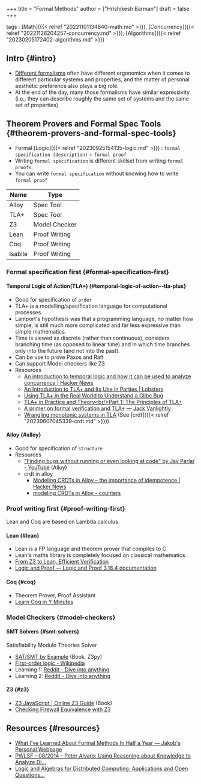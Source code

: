 +++
title = "Formal Methods"
author = ["Hrishikesh Barman"]
draft = false
+++

tags
: [Math]({{< relref "20221101134840-math.md" >}}), [Concurrency]({{< relref "20221126204257-concurrency.md" >}}), [Algorithms]({{< relref "20230205172402-algorithms.md" >}})


## Intro {#intro}

-   [Different formalisms](https://www.reddit.com/r/tlaplus/comments/n7mj3u/can_formal_methods_succeed_where_uml_failed/) often have different ergonomics when it comes to different particular systems and properties, and the matter of personal aesthetic preference also plays a big role.
-   At the end of the day, many those formalisms have similar expressivity (i.e., they can describe roughly the same set of systems and the same set of properties)


## Theorem Provers and Formal Spec Tools {#theorem-provers-and-formal-spec-tools}

-   Formal [Logic]({{< relref "20230925154135-logic.md" >}}) : `formal specification (description)` + `formal proof`
-   Writing `formal specification` is different skillset from writing `formal proofs`.
-   You can write `formal specification` without knowing how to write `formal proof`

| Name    | Type          |
|---------|---------------|
| Alloy   | Spec Tool     |
| TLA+    | Spec Tool     |
| Z3      | Model Checker |
| Lean    | Proof Writing |
| Coq     | Proof Writing |
| Isablle | Proof Writing |


### Formal specification first {#formal-specification-first}


#### Temporal Logic of Action(TLA+) {#temporal-logic-of-action--tla-plus}

-   Good for specification of `order`
-   TLA+ is a modelling/specification language for computational processes.
-   Lamport's hypothesis was that a programming language, no matter how simple, is still much more complicated and far less expressive than simple mathematics.
-   Time is viewed as discrete (rather than continuous), considers branching time (as opposed to linear time) and in which time branches only into the future (and not into the past).
-   Can be use to prove Paxos and Raft
-   Can support Model checkers like Z3
-   Resources
    -   [An introduction to temporal logic and how it can be used to analyze concurrency | Hacker News](https://news.ycombinator.com/item?id=39094875)
    -   [An Introduction to TLA+ and Its Use in Parties | Lobsters](https://lobste.rs/s/ry1gda/introduction_tla_its_use_parties)
    -   [Using TLA+ in the Real World to Understand a Glibc Bug](https://probablydance.com/2020/10/31/using-tla-in-the-real-world-to-understand-a-glibc-bug/)
    -   [TLA+ in Practice and Theory&lt;br/&gt;Part 1: The Principles of TLA+](https://pron.github.io/posts/tlaplus_part1)
    -   [A primer on formal verification and TLA+ — Jack Vanlightly](https://jack-vanlightly.com/blog/2023/10/10/a-primer-on-formal-verification-and-tla)
    -   [Wrangling monotonic systems in TLA](https://ahelwer.ca/post/2023-11-01-tla-finite-monotonic/) (See [crdt]({{< relref "20230607045339-crdt.md" >}}))


#### Alloy {#alloy}

-   Good for specification of `structure`
-   Resources
    -   ["Finding bugs without running or even looking at code" by Jay Parlar - YouTube](https://www.youtube.com/watch?v=FvNRlE4E9QQ) (Alloy)
    -   crdt in alloy
        -   [Modeling CRDTs in Alloy – the importance of idempotence | Hacker News](https://news.ycombinator.com/item?id=37819683)
        -   [modeling CRDTs in Alloy - counters](https://bytes.zone/posts/modeling-crdts-in-alloy-counters/)


### Proof writing first {#proof-writing-first}

Lean and Coq are based on Lambda calculus


#### Lean {#lean}

-   Lean is a FP language and theorem prover that compiles to C
-   Lean's maths library is completely focused on classical mathematics
-   [From Z3 to Lean, Efficient Verification](https://www.youtube.com/watch?v=BGUEyfmUgiQ)
-   [Logic and Proof — Logic and Proof 3.18.4 documentation](https://leanprover.github.io/logic_and_proof/)


#### Coq {#coq}

-   Theorem Prover, Proof Assistant
-   [Learn Coq in Y Minutes](https://learnxinyminutes.com/docs/coq/)


### Model Checkers {#model-checkers}


#### SMT Solvers {#smt-solvers}

Satisfiability Modulo Theories Solver

-   [SAT/SMT by Example](https://sat-smt.codes/main.html) (Book, Z3py)
-   [First-order logic - Wikipedia](https://en.wikipedia.org/wiki/First-order_logic)
-   Learning 1: [Reddit - Dive into anything](https://www.reddit.com/r/algorithms/comments/a0mwyg/any_resources_for_writing_a_sat_solver_for_a/?share_id=DBbqUW2P2_bAJg5ZjQ3Pg)
-   Learning 2: [Reddit - Dive into anything](https://www.reddit.com/r/ProgrammingLanguages/comments/kvwvm6/learning_about_smt_solvers/?share_id=JqQUZYbt4_wUm7BhqMHLW)


#### Z3 {#z3}

-   [Z3 JavaScript | Online Z3 Guide](https://microsoft.github.io/z3guide/programming/Z3%20JavaScript%20Examples/) (Book)
-   [Checking Firewall Equivalence with Z3](https://ahelwer.ca/post/2018-02-13-z3-firewall/)


## Resources {#resources}

-   [What I've Learned About Formal Methods In Half a Year — Jakob's Personal Webpage](https://jakob.space/blog/what-ive-learned-about-formal-methods.html)
-   [PWLSF - 08/2014 - Peter Alvaro: Using Reasoning about Knowledge to Analyze Di...](https://www.youtube.com/watch?v=7U0qPmEpbSI&list=WL&index=23)
-   [Logic and Algebras for Distributed Computing: Applications and Open Questions...](https://www.youtube.com/watch?v=VqFUbrhzhnA)
